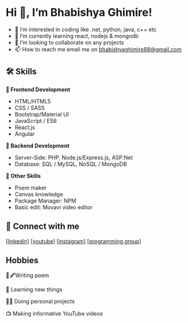 # Hi 👋, I’m Bhabishya Ghimire!

- 👀 I’m interested in coding like .net, python, java, c++ etc
- 🌱 I’m currently learning react, nodejs & mongodb
- 💞️ I’m looking to collaborate on any projects
- 📫 How to reach me  email me on bhabishyaghimire88@gmail.com


## 🛠 Skills

**🎨 Frontend Development**
- HTML/HTML5
- CSS / SASS
- Bootstrap/Material UI
- JavaScript / ES6 
- React.js
- Angular

**📌 Backend Development**
- Server-Side: PHP, Node.js/Express.js, ASP.Net
- Database: SQL / MySQL, NoSQL / MongoDB 

**🎁 Other Skills**
- Poem maker
- Canvas knowledge
- Package Manager: NPM
- Basic edit: Movavi video editor

## 🔗 Connect with me
[[linkedin]](https://www.linkedin.com/in/bhabishya-ghimire-655286221/)
[[youtube]](https://www.youtube.com/c/FutureTechnical88)
[[instagram]](https://www.instagram.com/futuretechnical77/)
[[programming group]](https://www.facebook.com/groups/284428180426250)


## Hobbies

📜🖋Writing poem

🧠 Learning new things

👨‍💻 Doing personal projects

📺 Making informative YouTube videos





<!---
Bhabishya-123/Bhabishya-123 is a ✨ special ✨ repository because its `README.md` (this file) appears on your GitHub profile.
You can click the Preview link to take a look at your changes.
--->
